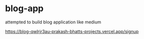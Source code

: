 # blog-app
attempted to build blog application like medium 

https://blog-qwlrjr3au-prakash-bhatts-projects.vercel.app/signup
